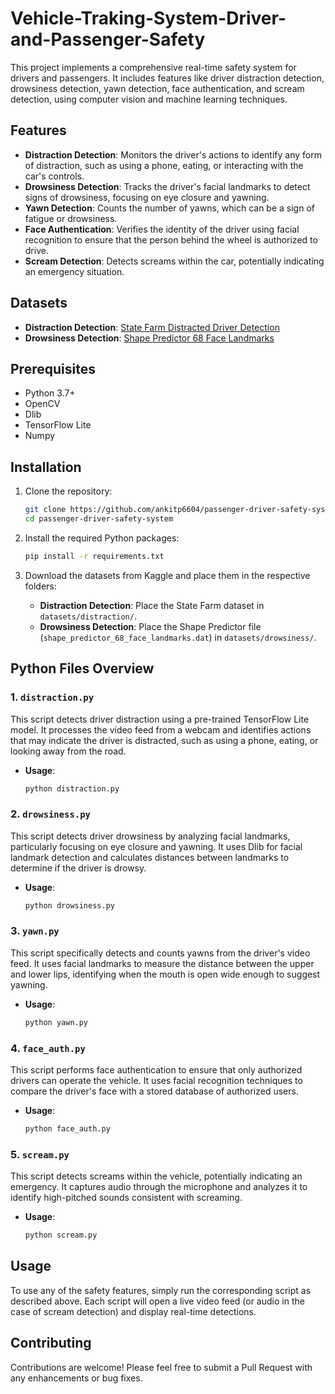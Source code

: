 # Vehicle-Traking-System-Driver-and-Passenger-Safety




This project implements a comprehensive real-time safety system for drivers and passengers. It includes features like driver distraction detection, drowsiness detection, yawn detection, face authentication, and scream detection, using computer vision and machine learning techniques.

## Features

- **Distraction Detection**: Monitors the driver's actions to identify any form of distraction, such as using a phone, eating, or interacting with the car's controls.
- **Drowsiness Detection**: Tracks the driver's facial landmarks to detect signs of drowsiness, focusing on eye closure and yawning.
- **Yawn Detection**: Counts the number of yawns, which can be a sign of fatigue or drowsiness.
- **Face Authentication**: Verifies the identity of the driver using facial recognition to ensure that the person behind the wheel is authorized to drive.
- **Scream Detection**: Detects screams within the car, potentially indicating an emergency situation.

## Datasets

- **Distraction Detection**: [State Farm Distracted Driver Detection](https://www.kaggle.com/c/state-farm-distracted-driver-detection/data)
- **Drowsiness Detection**: [Shape Predictor 68 Face Landmarks](https://www.kaggle.com/datasets/sergiovirahonda/shape-predictor-68-face-landmarksdat)

## Prerequisites

- Python 3.7+
- OpenCV
- Dlib
- TensorFlow Lite
- Numpy

## Installation

1. Clone the repository:

   ```bash
   git clone https://github.com/ankitp6604/passenger-driver-safety-system.git
   cd passenger-driver-safety-system
   ```

2. Install the required Python packages:

   ```bash
   pip install -r requirements.txt
   ```

3. Download the datasets from Kaggle and place them in the respective folders:
   - **Distraction Detection**: Place the State Farm dataset in `datasets/distraction/`.
   - **Drowsiness Detection**: Place the Shape Predictor file (`shape_predictor_68_face_landmarks.dat`) in `datasets/drowsiness/`.

## Python Files Overview

### 1. `distraction.py`

This script detects driver distraction using a pre-trained TensorFlow Lite model. It processes the video feed from a webcam and identifies actions that may indicate the driver is distracted, such as using a phone, eating, or looking away from the road.

- **Usage**: 
  ```bash
  python distraction.py
  ```

### 2. `drowsiness.py`

This script detects driver drowsiness by analyzing facial landmarks, particularly focusing on eye closure and yawning. It uses Dlib for facial landmark detection and calculates distances between landmarks to determine if the driver is drowsy.

- **Usage**: 
  ```bash
  python drowsiness.py
  ```

### 3. `yawn.py`

This script specifically detects and counts yawns from the driver's video feed. It uses facial landmarks to measure the distance between the upper and lower lips, identifying when the mouth is open wide enough to suggest yawning.

- **Usage**: 
  ```bash
  python yawn.py
  ```

### 4. `face_auth.py`

This script performs face authentication to ensure that only authorized drivers can operate the vehicle. It uses facial recognition techniques to compare the driver's face with a stored database of authorized users.

- **Usage**: 
  ```bash
  python face_auth.py
  ```

### 5. `scream.py`

This script detects screams within the vehicle, potentially indicating an emergency. It captures audio through the microphone and analyzes it to identify high-pitched sounds consistent with screaming.

- **Usage**: 
  ```bash
  python scream.py
  ```

## Usage

To use any of the safety features, simply run the corresponding script as described above. Each script will open a live video feed (or audio in the case of scream detection) and display real-time detections.

## Contributing

Contributions are welcome! Please feel free to submit a Pull Request with any enhancements or bug fixes.

